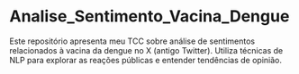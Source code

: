 # Analise_Sentimento_Vacina_Dengue
Este repositório apresenta meu TCC sobre análise de sentimentos relacionados à vacina da dengue no X (antigo Twitter). Utiliza técnicas de NLP para explorar as reações públicas e entender tendências de opinião.
